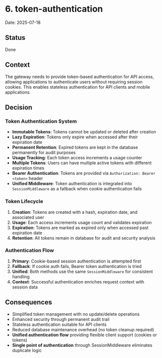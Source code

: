 # 6. token-authentication

Date: 2025-07-18

## Status

Done

## Context

The gateway needs to provide token-based authentication for API access, allowing applications to authenticate users without requiring session cookies. This enables stateless authentication for API clients and mobile applications.

## Decision

### Token Authentication System

- **Immutable Tokens**: Tokens cannot be updated or deleted after creation
- **Lazy Expiration**: Tokens only expire when accessed after their expiration date
- **Permanent Retention**: Expired tokens are kept in the database permanently for audit purposes
- **Usage Tracking**: Each token access increments a usage counter
- **Multiple Tokens**: Users can have multiple active tokens with different expiration times
- **Bearer Authentication**: Tokens are provided via `Authorization: Bearer <token>` header
- **Unified Middleware**: Token authentication is integrated into `SessionMiddleware` as a fallback when cookie authentication fails

### Token Lifecycle

1. **Creation**: Tokens are created with a hash, expiration date, and associated user
2. **Usage**: Each access increments usage count and validates expiration
3. **Expiration**: Tokens are marked as expired only when accessed past expiration date
4. **Retention**: All tokens remain in database for audit and security analysis

### Authentication Flow

1. **Primary**: Cookie-based session authentication is attempted first
2. **Fallback**: If cookie auth fails, Bearer token authentication is tried
3. **Unified**: Both methods use the same `SessionMiddleware` for consistent handling
4. **Context**: Successful authentication enriches request context with session data

## Consequences

- Simplified token management with no update/delete operations
- Enhanced security through permanent audit trail
- Stateless authentication suitable for API clients
- Reduced database maintenance overhead (no token cleanup required)
- **Unified authentication flow** providing flexible client support (cookies or tokens)
- **Single point of authentication** through SessionMiddleware eliminates duplicate logic
